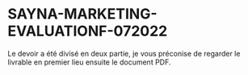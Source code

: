 # SAYNA-MARKETING-EVALUATIONF-072022
Le devoir a été divisé en deux partie, je vous préconise de regarder le livrable en premier lieu ensuite le document PDF.

